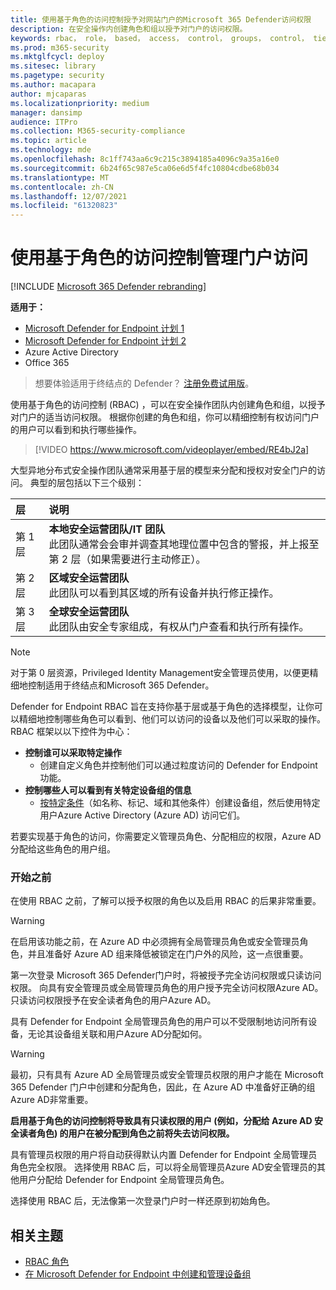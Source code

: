 ```yaml
---
title: 使用基于角色的访问控制授予对网站门户的Microsoft 365 Defender访问权限
description: 在安全操作内创建角色和组以授予对门户的访问权限。
keywords: rbac， role， based， access， control， groups， control， tier， aad
ms.prod: m365-security
ms.mktglfcycl: deploy
ms.sitesec: library
ms.pagetype: security
ms.author: macapara
author: mjcaparas
ms.localizationpriority: medium
manager: dansimp
audience: ITPro
ms.collection: M365-security-compliance
ms.topic: article
ms.technology: mde
ms.openlocfilehash: 8c1ff743aa6c9c215c3894185a4096c9a35a16e0
ms.sourcegitcommit: 6b24f65c987e5ca06e6d5f4fc10804cdbe68b034
ms.translationtype: MT
ms.contentlocale: zh-CN
ms.lasthandoff: 12/07/2021
ms.locfileid: "61320823"
---
```

# <a name="manage-portal-access-using-role-based-access-control"></a>使用基于角色的访问控制管理门户访问

[!INCLUDE [Microsoft 365 Defender rebranding](../../includes/microsoft-defender.md)]

**适用于：**
- [Microsoft Defender for Endpoint 计划 1](https://go.microsoft.com/fwlink/p/?linkid=2154037)
- [Microsoft Defender for Endpoint 计划 2](https://go.microsoft.com/fwlink/p/?linkid=2154037)
- Azure Active Directory
- Office 365

> 想要体验适用于终结点的 Defender？ [注册免费试用版](https://signup.microsoft.com/create-account/signup?products=7f379fee-c4f9-4278-b0a1-e4c8c2fcdf7e&ru=https://aka.ms/MDEp2OpenTrial?ocid=docs-wdatp-rbac-abovefoldlink)。

使用基于角色的访问控制 (RBAC) ，可以在安全操作团队内创建角色和组，以授予对门户的适当访问权限。 根据你创建的角色和组，你可以精细控制有权访问门户的用户可以看到和执行哪些操作。 

> [!VIDEO https://www.microsoft.com/videoplayer/embed/RE4bJ2a]

大型异地分布式安全操作团队通常采用基于层的模型来分配和授权对安全门户的访问。 典型的层包括以下三个级别：

层|说明|
:---|:---|
第 1 层|**本地安全运营团队/IT 团队** <br> 此团队通常会会审并调查其地理位置中包含的警报，并上报至第 2 层（如果需要进行主动修正）。|
第 2 层|**区域安全运营团队** <br> 此团队可以看到其区域的所有设备并执行修正操作。|
第 3 层|**全球安全运营团队** <br> 此团队由安全专家组成，有权从门户查看和执行所有操作。|

> [!NOTE]
> 对于第 0 层资源[](/azure/active-directory/privileged-identity-management/pim-configure)，Privileged Identity Management安全管理员使用，以便更精细地控制适用于终结点和Microsoft 365 Defender。  

Defender for Endpoint RBAC 旨在支持你基于层或基于角色的选择模型，让你可以精细地控制哪些角色可以看到、他们可以访问的设备以及他们可以采取的操作。 RBAC 框架以以下控件为中心：

- **控制谁可以采取特定操作**
  - 创建自定义角色并控制他们可以通过粒度访问的 Defender for Endpoint 功能。
- **控制哪些人可以看到有关特定设备组的信息**
  - [按特定条件](machine-groups.md)（如名称、标记、域和其他条件）创建设备组，然后使用特定用户Azure Active Directory (Azure AD) 访问它们。

若要实现基于角色的访问，你需要定义管理员角色、分配相应的权限，Azure AD分配给这些角色的用户组。

### <a name="before-you-begin"></a>开始之前

在使用 RBAC 之前，了解可以授予权限的角色以及启用 RBAC 的后果非常重要。

> [!WARNING]
> 在启用该功能之前，在 Azure AD 中必须拥有全局管理员角色或安全管理员角色，并且准备好 Azure AD 组来降低被锁定在门户外的风险，这一点很重要。 

第一次登录 Microsoft 365 Defender门户时，将被授予完全访问权限或只读访问权限。 向具有安全管理员或全局管理员角色的用户授予完全访问权限Azure AD。 只读访问权限授予在安全读者角色的用户Azure AD。 

具有 Defender for Endpoint 全局管理员角色的用户可以不受限制地访问所有设备，无论其设备组关联和用户Azure AD分配如何。

> [!WARNING]
> 最初，只有具有 Azure AD 全局管理员或安全管理员权限的用户才能在 Microsoft 365 Defender 门户中创建和分配角色，因此，在 Azure AD 中准备好正确的组Azure AD非常重要。
>
> **启用基于角色的访问控制将导致具有只读权限的用户 (例如，分配给 Azure AD 安全读者角色) 的用户在被分配到角色之前将失去访问权限。** 
>
>具有管理员权限的用户将自动获得默认内置 Defender for Endpoint 全局管理员角色完全权限。 选择使用 RBAC 后，可以将全局管理员Azure AD安全管理员的其他用户分配给 Defender for Endpoint 全局管理员角色。 
>
> 选择使用 RBAC 后，无法像第一次登录门户时一样还原到初始角色。

## <a name="related-topic"></a>相关主题

- [RBAC 角色](../office-365-security/migrate-to-defender-for-office-365-onboard.md#rbac-roles)
- [在 Microsoft Defender for Endpoint 中创建和管理设备组](machine-groups.md)
